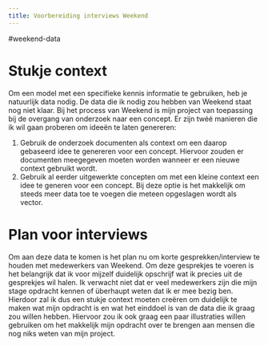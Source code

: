 ```yaml
---
title: Voorbereiding interviews Weekend
---
```


#weekend-data 

# Stukje context
Om een model met een specifieke kennis informatie te gebruiken, heb je natuurlijk data nodig. De data die ik nodig zou hebben van Weekend staat nog niet klaar. Bij het process van Weekend is mijn project van toepassing bij de overgang van onderzoek naar een concept. Er zijn twéé manieren die ik wil gaan proberen om ideeën te laten genereren:
1. Gebruik de onderzoek documenten als context om een daarop gebaseerd idee te genereren voor een concept. Hiervoor zouden er documenten meegegeven moeten worden wanneer er een nieuwe context gebruikt wordt.
2. Gebruik al eerder uitgewerkte concepten om met een kleine context een idee te generen voor een concept. Bij deze optie is het makkelijk om steeds meer data toe te voegen die meteen opgeslagen wordt als vector. 

# Plan voor interviews
Om aan deze data te komen is het plan nu om korte gesprekken/interview te houden met medewerkers van Weekend. Om deze gesprekjes te voeren is het belangrijk dat ik voor mijzelf duidelijk opschrijf wat ik precies uit de gesprekjes wil halen. Ik verwacht niet dat er veel medewerkers zijn die mijn stage opdracht kennen of überhaupt weten dat ik er mee bezig ben. Hierdoor zal ik dus een stukje context moeten creëren om duidelijk te maken wat mijn opdracht is en wat het einddoel is van de data die ik graag zou willen hebben. Hiervoor zou ik ook graag een paar illustraties willen gebruiken om het makkelijk mijn opdracht over te brengen aan mensen die nog niks weten van mijn project.